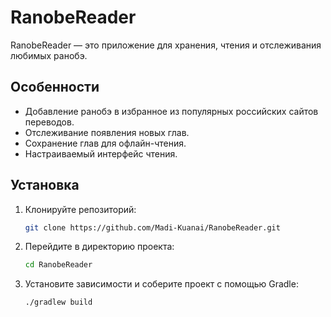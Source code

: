 # RanobeReader

RanobeReader — это приложение для хранения, чтения и отслеживания любимых ранобэ.

## Особенности

- Добавление ранобэ в избранное из популярных российских сайтов переводов.
- Отслеживание появления новых глав.
- Сохранение глав для офлайн-чтения.
- Настраиваемый интерфейс чтения.

## Установка

1. Клонируйте репозиторий:

   ```bash
   git clone https://github.com/Madi-Kuanai/RanobeReader.git

2. Перейдите в директорию проекта:
      ```bash
      cd RanobeReader
3. Установите зависимости и соберите проект с помощью Gradle:
      ```bash
      ./gradlew build
 
